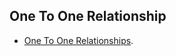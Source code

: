 
## One To One Relationship

- [One To One Relationships](https://laravel.com/docs/10.x/eloquent-relationships#one-to-one).

